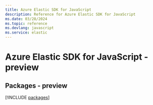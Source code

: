 ```yaml
---
title: Azure Elastic SDK for JavaScript
description: Reference for Azure Elastic SDK for JavaScript
ms.date: 03/28/2024
ms.topic: reference
ms.devlang: javascript
ms.service: elastic
---
```

# Azure Elastic SDK for JavaScript - preview
## Packages - preview
[!INCLUDE [packages](elastic-index.md)]